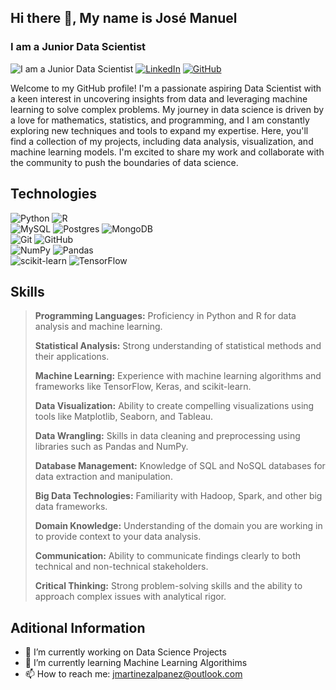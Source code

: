 ## Hi there 👋, My name is José Manuel
### I am a Junior Data Scientist
![I am a Junior Data Scientist](https://www.american.edu/spa/data-science/images/Data-Science-Institute_banner.jpg)
 [![LinkedIn](https://img.shields.io/badge/linkedin-%230077B5.svg?style=for-the-badge&logo=linkedin&logoColor=white)](https://www.linkedin.com/in/jos%C3%A9-manuel-mart%C3%ADnez-alpa%C3%B1ez-30bb4012b/) [![GitHub](https://img.shields.io/badge/github-%23121011.svg?style=for-the-badge&logo=github&logoColor=white)](https://github.com/joselitom17)

Welcome to my GitHub profile! I'm a passionate aspiring Data Scientist with a keen interest in uncovering insights from data and leveraging machine learning to solve complex problems. My journey in data science is driven by a love for mathematics, statistics, and programming, and I am constantly exploring new techniques and tools to expand my expertise. Here, you'll find a collection of my projects, including data analysis, visualization, and machine learning models. I'm excited to share my work and collaborate with the community to push the boundaries of data science.

## Technologies
![Python](https://img.shields.io/badge/python-3670A0?style=for-the-badge&logo=python&logoColor=ffdd54) 
![R](https://img.shields.io/badge/r-%23276DC3.svg?style=for-the-badge&logo=r&logoColor=white)
</br>
![MySQL](https://img.shields.io/badge/mysql-4479A1.svg?style=for-the-badge&logo=mysql&logoColor=white)
![Postgres](https://img.shields.io/badge/postgres-%23316192.svg?style=for-the-badge&logo=postgresql&logoColor=white)
![MongoDB](https://img.shields.io/badge/MongoDB-%234ea94b.svg?style=for-the-badge&logo=mongodb&logoColor=white)
</br>
![Git](https://img.shields.io/badge/git-%23F05033.svg?style=for-the-badge&logo=git&logoColor=white) 
![GitHub](https://img.shields.io/badge/github-%23121011.svg?style=for-the-badge&logo=github&logoColor=white)
</br>
![NumPy](https://img.shields.io/badge/numpy-%23013243.svg?style=for-the-badge&logo=numpy&logoColor=white) 
![Pandas](https://img.shields.io/badge/pandas-%23150458.svg?style=for-the-badge&logo=pandas&logoColor=white) 
</br>
![scikit-learn](https://img.shields.io/badge/scikit--learn-%23F7931E.svg?style=for-the-badge&logo=scikit-learn&logoColor=white) 
![TensorFlow](https://img.shields.io/badge/TensorFlow-%23FF6F00.svg?style=for-the-badge&logo=TensorFlow&logoColor=white)

## Skills
> **Programming Languages:** Proficiency in Python and R for data analysis and machine learning.
> 
> **Statistical Analysis:** Strong understanding of statistical methods and their applications.
>
> **Machine Learning:** Experience with machine learning algorithms and frameworks like TensorFlow, Keras, and scikit-learn.
>
> **Data Visualization:** Ability to create compelling visualizations using tools like Matplotlib, Seaborn, and Tableau.
>
> **Data Wrangling:** Skills in data cleaning and preprocessing using libraries such as Pandas and NumPy.
>
> **Database Management:** Knowledge of SQL and NoSQL databases for data extraction and manipulation.
>
> **Big Data Technologies:** Familiarity with Hadoop, Spark, and other big data frameworks.
>
> **Domain Knowledge:** Understanding of the domain you are working in to provide context to your data analysis.
>
> **Communication:** Ability to communicate findings clearly to both technical and non-technical stakeholders.
>
> **Critical Thinking:** Strong problem-solving skills and the ability to approach complex issues with analytical rigor.


## Aditional Information
- 🔭 I’m currently working on Data Science Projects 
- 🌱 I’m currently learning Machine Learning Algorithims 
- 📫 How to reach me: jmartinezalpanez@outlook.com  
